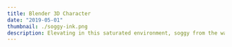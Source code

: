 ```yaml
---
title: Blender 3D Character
date: "2019-05-01"
thumbnail: ./soggy-ink.png
description: Elevating in this saturated environment, soggy from the waves, learning with every failure and from the ashes WE RISE
---
```



